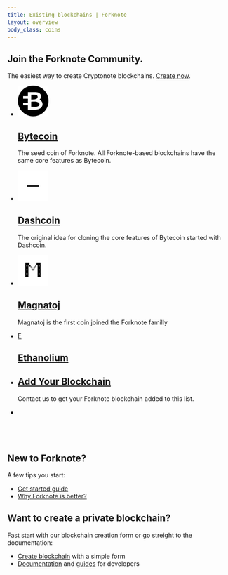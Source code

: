 ```yaml
---
title: Existing blockchains | Forknote
layout: overview
body_class: coins
---
```


<link rel="stylesheet" href="/css/bootstrap.min.css">

<div class="full-width dev-program-callout">
  <div class="wrapper">
    <h2>Join the Forknote Community.</h2>
    <p>The easiest way to create Cryptonote blockchains. <a href="/create/">Create now</a>.</p>
  </div>
</div>

<div class="full-width-divider">
  <ul class="wrapper highlights">
    <li class="highlight-module">
      <a href="" data-toggle="modal" data-target="#bytecoin_modal"><span class="mega-octicon"><img src="/images/coins/bytecoin@2x.png" width="70" height="70" /></span></a>
      <h2><a href="" data-toggle="modal" data-target="#bytecoin_modal">Bytecoin</a></h2>
      <p>The seed coin of Forknote. All Forknote-based blockchains have the same core features as Bytecoin.</p>
    </li>
    <li class="highlight-module">
      <a href="" data-toggle="modal" data-target="#dashcoin_modal"><span class="mega-octicon"><img src="/images/coins/dashcoin@2x.png" width="70" height="70" /></span></a>
      <h2><a href="" data-toggle="modal" data-target="#dashcoin_modal">Dashcoin</a></h2>
      <p>The original idea for cloning the core features of Bytecoin started with Dashcoin.</p>
    </li>
    <li class="highlight-module">
      <a href="" data-toggle="modal" data-target="#magnatoj_modal"><span class="mega-octicon"><img src="/images/coins/magnatoj@2x.png" width="70" height="70" /></span></a>
      <h2><a href="" data-toggle="modal" data-target="#magnatoj_modal">Magnatoj</a></h2>
      <p>Magnatoj is the first coin joined the Forknote familly</p>
    </li>
  </ul>
</div>
<div class="full-width-divider">
  <ul class="wrapper highlights">
    <li class="highlight-module">
      <a href="" data-toggle="modal" data-target="#ethanolium_modal"><span class="mega-octicon">E</span></a>
      <h2><a href="" data-toggle="modal" data-target="#ethanolium_modal">Ethanolium</a></h2>
      <p></p>
    </li>
    <li class="highlight-module">
      <a href="/contact/"><span class="mega-octicon octicon-question"></span></a>
      <h2><a href="/contact/">Add Your Blockchain</a></h2>
      <p>Contact us to get your Forknote blockchain added to this list.</p>
    </li>
    <li class="highlight-module">
      <span class="mega-octicon">&nbsp;</span>
      <h2>&nbsp;</h2>
      <p></p>
    </li>
  </ul>
</div>

<div class="wrapper clearfix">
  <div class="program-info-column">
    <span class="mega-octicon octicon-organization"></span>
    <h2>New to Forknote?</h2>
    <p>A few tips you start:</p>
    <ul>
      <li><a href="/guides/getting-started/">Get started guide</a></li>
      <li><a href="/documentation/cryptonote-generator/forknote/">Why Forknote is better?</a></li>
    </ul>
  </div>

  <div class="program-info-column">
    <span class="mega-octicon octicon-git-branch-create"></span>
    <h2>Want to create a private blockchain?</h2>
    <p>Fast start with our blockchain creation form or go streight to the documentation:</p>
    <ul>
      <li><a href="/create/">Create blockchain</a> with a simple form</li>
      <li><a href="/documentation/">Documentation</a> and <a href="/guides/" title="cryptonote tutorials">guides</a> for developers</li>
    </ul>
  </div>
</div>

<!-- Bytecoin modal -->
<div id="bytecoin_modal" class="modal" tabindex="-1" role="dialog" aria-labelledby="configModalLabel" aria-hidden="true" style="display: none;">
  <div class="modal-dialog">
    <div class="modal-content">
      <div class="modal-body">
        <pre class="terminal">$ ./forknoted --config-file configs/bytecoin.conf</pre>
        <pre class="terminal">$ ./simplewallet --config-file configs/bytecoin.conf</pre>

        <h4>Website</h4>
        <p><a href="https://bytecoin.org" target="_blank">https://bytecoin.org</a></p>

        <h4>Exchanges</h4>
        <p><a href="https://www.changer.com" target="_blank">Changer</a><br />
        <a href="https://hitbtc.com/exchange/BCNBTC" target="_blank">HitBTC</a><br />
        <a href="https://poloniex.com/exchange#btc_bcn" target="_blank">Poloniex</a><br />
        <a href="https://btc-market.org/?Pair=BCN_BTC" target="_blank">BTC Market</a><br />
        </p>

        <h4>Pools</h4>
        <p><a href="http://bcn.democats.org" target="_blank">Democats</a><br />
        <a href="https://minergate.com" target="_blank">Minergate</a><br />
        <a href="http://bytecoin.miner.center" target="_blank">Miner.center</a><br />
        <a href="http://bcn.shscrypto.net" target="_blank">shscrypto.net</a><br />
        <a href="http://cryptonight.net" target="_blank">cryptonight.net</a><br />
        <a href="http://cryptmonero.com/bytecoin/" target="_blank">cryptmonero.com</a><br />
        </p>

        <h4>Community</h4>
        <p>
          <a href="https://bytecointalk.org" target="_blank">Bytecointalk</a><br />
          <a href="https://bitcointalk.org/index.php?topic=512747.0" target="_blank">Bitcointalk</a><br />
          <a href="https://twitter.com/bytecoin_dev" target="_blank">Twitter</a><br />
        </p>
        <h4>Other links</h4>
        <p>
          <a href="http://chainradar.com/bcn/blocks" target="_blank">ChainRadar</a><br />
          <a href="http://bytecoiner.org" target="_blank">Bytecoiner</a><br />
          <a href="https://freebytecoin.cf" target="_blank">Faucet</a><br />
        </p>

      </div>
      <div class="modal-footer">
        <button type="button" class="btn btn-outline-grey" data-dismiss="modal"><span class="close reset-this">Close</span></button>
      </div>
    </div><!-- /.modal-content -->
  </div><!-- /.modal-dialog -->
</div>

<!-- Dashcoin modal -->
<div id="dashcoin_modal" class="modal" tabindex="-1" role="dialog" aria-labelledby="configModalLabel" aria-hidden="true" style="display: none;">
  <div class="modal-dialog">
    <div class="modal-content">
      <div class="modal-body">
        <pre class="terminal">$ ./forknoted</pre>
        <pre class="terminal">$ ./simplewallet</pre>

        <h4>Website</h4>
        <p><a href="http://dashcoin.info" target="_blank">http://dashcoin.info</a></p>

        <h4>Exchanges</h4>
        <a href="https://hitbtc.com/exchange/DSHBTC" target="_blank">HitBTC</a><br />
        <a href="https://poloniex.com/exchange#xmr_dsh" target="_blank">Poloniex</a><br />
        </p>

        <h4>Pools</h4>
        <p><a href="http://dsh.democats.org" target="_blank">Democats</a><br />
        <a href="https://minergate.com" target="_blank">Minergate</a><br />
        <a href="http://dsh.shscrypto.net" target="_blank">shscrypto.net</a><br />
        <a href="http://dsh.cryptonight.net" target="_blank">cryptonight.net</a><br />
        </p>

        <h4>Community</h4>
        <p>
          <a href="https://bitcointalk.org/index.php?topic=1020627.0" target="_blank">Bitcointalk</a><br />
          <a href="http://webchat.freenode.net/?channels=#dashcoin" target="_blank">IRC</a><br />
          <a href="https://twitter.com/search?q=dashcoin%20dsh&src=typd" target="_blank">Twitter</a><br />
        </p>

        <h4>Other links</h4>
        <p>
          <a href="http://chainradar.com/dsh/blocks" target="_blank">ChainRadar</a><br />
        </p>

      </div>
      <div class="modal-footer">
        <button type="button" class="btn btn-outline-grey" data-dismiss="modal"><span class="close reset-this">Close</span></button>
      </div>
    </div><!-- /.modal-content -->
  </div><!-- /.modal-dialog -->
</div>

<!-- Magnatoj modal -->
<div id="magnatoj_modal" class="modal" tabindex="-1" role="dialog" aria-labelledby="configModalLabel" aria-hidden="true" style="display: none;">
  <div class="modal-dialog">
    <div class="modal-content">
      <div class="modal-body">
        <pre class="terminal">$ ./forknoted --config-file configs/magnatoj.conf</pre>
        <pre class="terminal">$ ./simplewallet --config-file configs/magnatoj.conf</pre>

        <h4>Pools</h4>
        <p><a href="http://xmn.democats.org" target="_blank">Democats</a><br />
        </p>

        <h4>Community</h4>
        <p>
          <a href="https://bitcointalk.org/index.php?topic=1270755.0" target="_blank">Bitcointalk</a><br />
        </p>

      </div>
      <div class="modal-footer">
        <button type="button" class="btn btn-outline-grey" data-dismiss="modal"><span class="close reset-this">Close</span></button>
      </div>
    </div><!-- /.modal-content -->
  </div><!-- /.modal-dialog -->
</div>

<!-- Ethanolium modal -->
<div id="ethanolium_modal" class="modal" tabindex="-1" role="dialog" aria-labelledby="configModalLabel" aria-hidden="true" style="display: none;">
  <div class="modal-dialog">
    <div class="modal-content">
      <div class="modal-body">
        <pre class="terminal">$ ./forknoted --config-file configs/ethanolium.conf</pre>
        <pre class="terminal">$ ./simplewallet --config-file configs/ethanolium.conf</pre>

        <h4>Pools</h4>
        <p><a href="http://c2h5oh.democats.org" target="_blank">Democats</a><br />
        </p>

        <h4>Community</h4>
        <p>
          <a href="https://bitcointalk.org/index.php?topic=1184064.0" target="_blank">Bitcointalk</a><br />
        </p>

      </div>
      <div class="modal-footer">
        <button type="button" class="btn btn-outline-grey" data-dismiss="modal"><span class="close reset-this">Close</span></button>
      </div>
    </div><!-- /.modal-content -->
  </div><!-- /.modal-dialog -->
</div>

<script src="https://maxcdn.bootstrapcdn.com/bootstrap/3.3.5/js/bootstrap.min.js"></script>